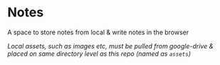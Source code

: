 # Notes

A space to store notes from local & write notes in the browser 

*Local assets, such as images etc, must be pulled from google-drive & placed on same directory level as this repo (named as `assets`)*
